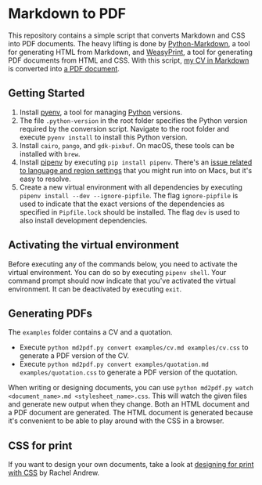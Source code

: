 # Markdown to PDF

This repository contains a simple script that converts Markdown and CSS into PDF documents.
The heavy lifting is done by [Python-Markdown](https://python-markdown.github.io/), a tool for generating HTML from Markdown, and [WeasyPrint](https://weasyprint.org), a tool for generating PDF documents from HTML and CSS.
With this script, [my CV in Markdown](https://github.com/ljpengelen/markdown-to-pdf/blob/master/examples/cv.md) is converted into [a PDF document](https://github.com/ljpengelen/markdown-to-pdf/blob/master/examples/cv.pdf).

## Getting Started

1. Install [pyenv](https://github.com/pyenv/pyenv), a tool for managing [Python](https://www.python.org/) versions.
1. The file `.python-version` in the root folder specifies the Python version required by the conversion script.
  Navigate to the root folder and execute `pyenv install` to install this Python version.
1. Install `cairo`, `pango`, and `gdk-pixbuf`.
  On macOS, these tools can be installed with `brew`.
1. Install [pipenv](https://pypi.python.org/pypi/pipenv) by executing `pip install pipenv`.
  There's an [issue related to language and region settings](https://github.com/kennethreitz/pipenv/issues/538) that you might run into on Macs, but it's easy to resolve.
1. Create a new virtual environment with all dependencies by executing `pipenv install --dev --ignore-pipfile`.
  The flag `ignore-pipfile` is used to indicate that the exact versions of the dependencies as specified in `Pipfile.lock` should be installed.
  The flag `dev` is used to also install development dependencies.

## Activating the virtual environment

Before executing any of the commands below, you need to activate the virtual environment.
You can do so by executing `pipenv shell`.
Your command prompt should now indicate that you've activated the virtual environment.
It can be deactivated by executing `exit`.

## Generating PDFs

The `examples` folder contains a CV and a quotation.

* Execute `python md2pdf.py convert examples/cv.md examples/cv.css` to generate a PDF version of the CV.
* Execute `python md2pdf.py convert examples/quotation.md examples/quotation.css` to generate a PDF version of the quotation.

When writing or designing documents, you can use `python md2pdf.py watch <document_name>.md <stylesheet_name>.css`.
This will watch the given files and generate new output when they change.
Both an HTML document and a PDF document are generated.
The HTML document is generated because it's convenient to be able to play around with the CSS in a browser.

## CSS for print

If you want to design your own documents, take a look at [designing for print with CSS](https://www.smashingmagazine.com/2015/01/designing-for-print-with-css/) by Rachel Andrew.
